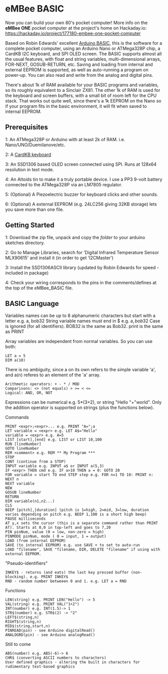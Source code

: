 eMBee BASIC
===========
Now you can build your own 80's pocket computer! More info on the **eMBee ONE** pocket computer at the project's home on Hackaday.io: https://hackaday.io/project/177180-embee-one-pocket-computer

Based on Robin Edwards' excellent [Arduino BASIC](https://github.com/robinhedwards/ArduinoBASIC), this is the software for a complete pocket computer, using an Arduino Nano or ATMega328P chip, a CardKB I2C keyboard, and SPI OLED screen. The BASIC supports almost all the usual features, with float and string variables, multi-dimensional arrays, FOR-NEXT, GOSUB-RETURN, etc. Saving and loading from internal and external EEPROM is supported, as well as auto-running a program on power-up. You can also read and write from the analog and digital pins.

There's about 1k of RAM available for your BASIC programs and variables, so its roughly equivalent to a Sinclair ZX81. The other 1k of RAM is used for the keyboard and screen buffers, with a small bit of room left for the CPU stack. That works out quite well, since there's a 1k EEPROM on the Nano so if your program fits in the basic environment, it will fit when saved to internal EEPROM.

Prerequisites
-------------
1: An ATMega328P or Arduino with at least 2k of RAM. i.e. Nano/UNO/Duemilanove/etc. 

2: A [CardKB keyboard](https://www.okdo.com/p/cardkb-mini-keyboard-unit-mega328p/?cm_mmc=UK-PLA-DS3A-_-google&&campaignid=11705773582&adgroupid=116689368627&network=g&device=m&product_partition_id=983775196933&product_id=2027611-gb&gclid=CjwKCAiAt9z-BRBCEiwA_bWv-H259FRGtjNEjpWTQtWl0V5uXgjzWPzhluYvt18KG0IBjgX63514HBoCl2YQAvD_BwE&gclsrc=aw.ds) 

3: An SSD1306 based OLED screen connected using SPI. Runs at 128x64 resolution in text mode.

4: An Altoids tin to make it a truly portable device. I use a PP3 9-volt battery connected to the ATMega328P via an LM7805 regulator.

5: (Optional) A Piezoelectric buzzer for keyboard clicks and other sounds.

6: (Optional) A external EEPROM (e.g. 24LC256 giving 32KB storage) lets you save more than one file. 

Getting Started
---------------
1: Download the zip file, unpack and copy the *folder* to your arduino sketches directory.

2: Go to Manage Libraries, search for 'Digital Infrared Temperature Sensor MLX90615' and install it (in order to get 'I2CMaster')

3: Install the SSD1306ASCII library (updated by Robin Edwards for speed - included in package)

4: Check your wiring corresponds to the pins in the comments/defines at the top of the eMBee_BASIC file.

BASIC Language
--------------
Variables names can be up to 8 alphanumeric characters but start with a letter e.g. a, bob32
String variable names must end in $ e.g. a$, bob32$
Case is ignored (for all identifiers). BOB32 is the same as Bob32. print is the same as PRINT

Array variables are independent from normal variables. So you can use both:
```
LET a = 5
DIM a(10)
```
There is no ambiguity, since a on its own refers to the simple variable 'a', and a(n) referes to an element of the 'a' array.

```
Arithmetic operators: + - * / MOD
Comparisons: <> (not equals) > >= < <=
Logical: AND, OR, NOT
```

Expressions can be numerical e.g. 5*(3+2), or string "Hello "+"world".
Only the addition operator is supported on strings (plus the functions below).

Commands
```
PRINT <expr>;<expr>... e.g. PRINT "A=";a
LET variable = <expr> e.g. LET A$="Hello"
variable = <expr> e.g. A=5
LIST [start],[end] e.g. LIST or LIST 10,100
RUN [lineNumber]
GOTO lineNumber
REM <comment> e.g. REM ** My Program ***
STOP
CONT (continue from a STOP)
INPUT variable e.g. INPUT a$ or INPUT a(5,3)
IF <expr> THEN cmd e.g. IF a>10 THEN a = 0: GOTO 20
FOR variable = start TO end STEP step e.g. FOR n=1 TO 10: PRINT n: NEXT n
NEXT variable
NEW
GOSUB lineNumber
RETURN
DIM variable(n1,n2...)
CLS
BEEP [pitch],[duration] (pitch is 1=high, 2=mid, 3=low, duration varies depending on pitch e.g. BEEP 1,100 is a short high beep) 
PAUSE milliseconds
AT y,x sets the cursor (this is a separate command rather than PRINT AT). Starts at 0,0 in top-left and goes to 7,20
PIN pinNum, value (0 = low, non-zero = high)
PINMODE pinNum, mode ( 0 = input, 1 = output)
LOAD (from internal EEPROM)
SAVE (to internal EEPROM) e.g. use SAVE + to set to auto-run
LOAD "filename", SAVE "filename, DIR, DELETE "filename" if using with external EEPROM.
```

"Pseudo-identifiers"
```
INKEY$ - returns (and eats) the last key pressed buffer (non-blocking). e.g. PRINT INKEY$
RND - random number betweeen 0 and 1. e.g. LET a = RND
```

Functions
```
LEN(string) e.g. PRINT LEN("Hello") -> 5
VAL(string) e.g. PRINT VAL("1+2")
INT(number) e.g. INT(1.5)-> 1
STR$(number) e.g. STR$(2) -> "2"
LEFT$(string,n)
RIGHT$(string,n)
MID$(string,start,n)
PINREAD(pin) - see Arduino digitalRead()
ANALOGRD(pin) - see Arduino analogRead()
```

Still to come
```
ABS(number) e.g. ABS(-6)-> 6
CHR$ (converting ASCII numbers to characters)
User defined graphics - altering the built in characters for rudimentary text-based graphics
